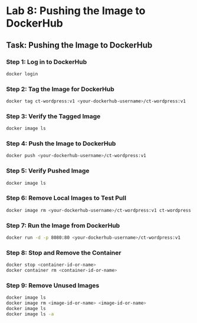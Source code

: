 # Lab 8: Pushing the Image to DockerHub

## Task: Pushing the Image to DockerHub

### Step 1: Log in to DockerHub

```sh
docker login
```

### Step 2: Tag the Image for DockerHub

```sh
docker tag ct-wordpress:v1 <your-dockerhub-username>/ct-wordpress:v1
```

### Step 3: Verify the Tagged Image

```sh
docker image ls
```

### Step 4: Push the Image to DockerHub

```sh
docker push <your-dockerhub-username>/ct-wordpress:v1
```

### Step 5: Verify Pushed Image

```sh
docker image ls
```

### Step 6: Remove Local Images to Test Pull

```sh
docker image rm <your-dockerhub-username>/ct-wordpress:v1 ct-wordpress:v1
```

### Step 7: Run the Image from DockerHub

```sh
docker run -d -p 8080:80 <your-dockerhub-username>/ct-wordpress:v1
```

### Step 8: Stop and Remove the Container

```sh
docker stop <container-id-or-name>
docker container rm <container-id-or-name>
```

### Step 9: Remove Unused Images

```sh
docker image ls
docker image rm <image-id-or-name> <image-id-or-name>
docker image ls
docker image ls -a
```
